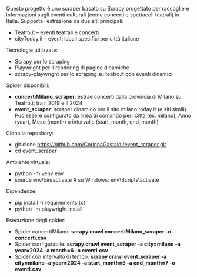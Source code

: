 Questo progetto è uno scraper basato su Scrapy progettato per raccogliere informazioni sugli eventi culturali (come concerti e spettacoli teatrali) in Italia. 
Supporta l’estrazione da due siti principali:
- Teatro.it – eventi teatrali e concerti
- cityToday.it – eventi locali specifici per città italiane

Tecnologie utilizzate:
- Scrapy per lo scraping
- Playwright per il rendering di pagine dinamiche
- scrapy-playwright per lo scraping su teatro.it con eventi dinamici

Spider disponibili:
- **concertiMilano_scraper**: estrae concerti dalla provincia di Milano su Teatro.it tra il 2019 e il 2024
- **event_scraper**: scraper dinamico per il sito milano.today.it (e siti simili). Può essere configurato da linea di comando per:
Città (es. milano), Anno (year), Mese (month) o intervallo (start_month, end_month)

Clona la repository:
- git clone https://github.com/CorinnaGastaldi/event_scraper.git
- cd event_scraper
  
Ambiente virtuale:
- python -m venv env
- source env/bin/activate  # su Windows: env\Scripts\activate

Dipendenze:
- pip install -r requirements.txt
- python -m playwright install

Esecuzione degli spider:
- Spider concertiMilano: **scrapy crawl concertiMilano_scraper -o concerti.csv**
- Spider configurabile: **scrapy crawl event_scraper -a city=milano -a year=2024 -a month=6 -o eventi.csv**
- Spider con intervallo di tempo: **scrapy crawl event_scraper -a city=milano -a year=2024 -a start_month=5 -a end_month=7 -o eventi.csv**




